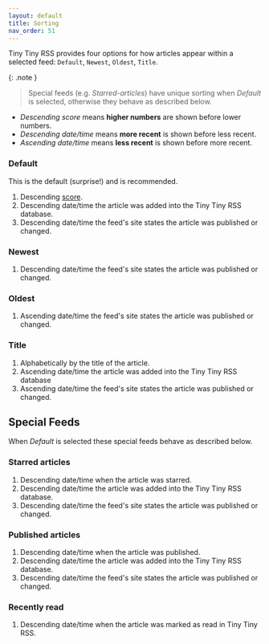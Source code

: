 ```yaml
---
layout: default
title: Sorting
nav_order: 51
---
```


Tiny Tiny RSS provides four options for how articles appear within a
selected feed: `Default`, `Newest`, `Oldest`, `Title`.

{: .note }
> Special feeds (e.g. *Starred-articles*) have unique sorting when *Default* is selected, otherwise they behave as described below.

- *Descending score* means **higher numbers** are shown before lower numbers.
- *Descending date/time* means **more recent** is shown before less recent.
- *Ascending date/time* means **less recent** is shown before more recent.

### Default

This is the default (surprise!) and is recommended.

1. Descending [score](Scoring).
2. Descending date/time the article was added into the Tiny Tiny RSS database.
3. Descending date/time the feed's site states the article was published or changed.

### Newest

1. Descending date/time the feed's site states the article was published or changed.

### Oldest

1. Ascending date/time the feed's site states the article was published or changed.

### Title

1. Alphabetically by the title of the article.
2. Ascending date/time the article was added into the Tiny Tiny RSS database
3. Ascending date/time the feed's site states the article was published or changed.

## Special Feeds

When *Default* is selected these special feeds behave as described below.

### Starred articles

1. Descending date/time when the article was starred.
2. Descending date/time the article was added into the Tiny Tiny RSS database.
3. Descending date/time the feed's site states the article was published or changed.

### Published articles

1. Descending date/time when the article was published.
2. Descending date/time the article was added into the Tiny Tiny RSS database.
3. Descending date/time the feed's site states the article was published or changed.

### Recently read

1. Descending date/time when the article was marked as read in Tiny Tiny RSS.
